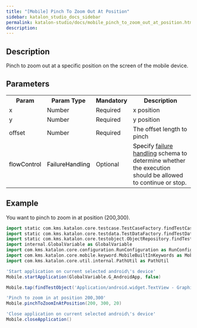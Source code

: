 ```yaml
---
title: "[Mobile] Pinch To Zoom Out At Position" 
sidebar: katalon_studio_docs_sidebar
permalink: katalon-studio/docs/mobile_pinch_to_zoom_out_at_position.html 
description: 
---
```

Description
-----------

Pinch to zoom out at a specific position on the screen of the mobile device.

Parameters
----------

<table class="wrapped confluenceTable"><colgroup><col><col><col><col></colgroup><tbody><tr class="xtr-0"><th class="xtd-0-0 confluenceTh">Param</th><th class="xtd-0-1 confluenceTh">Param Type</th><th class="xtd-0-2 confluenceTh" colspan="1">Mandatory</th><th class="xtd-0-3 confluenceTh" colspan="1">Description</th></tr><tr class="xtr-1"><td class="xtd-1-0 confluenceTd" colspan="1">x</td><td class="xtd-1-1 confluenceTd" colspan="1">Number</td><td class="xtd-1-2 confluenceTd" colspan="1">Required</td><td class="xtd-1-3 confluenceTd" colspan="1">x position</td></tr><tr class="xtr-2"><td class="xtd-2-0 confluenceTd" colspan="1">y</td><td class="xtd-2-1 confluenceTd" colspan="1">Number</td><td class="xtd-2-2 confluenceTd" colspan="1">Required</td><td class="xtd-2-3 confluenceTd" colspan="1">y position</td></tr><tr class="xtr-3"><td class="xtd-3-0 confluenceTd" colspan="1">offset</td><td class="xtd-3-1 confluenceTd" colspan="1">Number</td><td class="xtd-3-2 confluenceTd" colspan="1">Required</td><td class="xtd-3-3 confluenceTd" colspan="1">The offset length to pinch</td></tr><tr class="xtr-4"><td class="xtd-4-0 confluenceTd"><span style="color: rgb(0,0,0);">flowControl</span></td><td class="xtd-4-1 confluenceTd"><span style="color: rgb(0,0,0);">FailureHandling</span></td><td class="xtd-4-2 confluenceTd" colspan="1">Optional</td><td class="xtd-4-3 confluenceTd" colspan="1"><span style="color: rgb(0,0,0);">Spec</span><span>ify </span><a href="https://docs.katalon.com/x/qAAM" rel="nofollow">failure handling</a><span> schema to determine whether the execution should be allowed to continue or stop.</span></td></tr></tbody></table>

Example
-------

You want to pinch to zoom in at position (200,300).

```groovy
import static com.kms.katalon.core.testcase.TestCaseFactory.findTestCase
import static com.kms.katalon.core.testdata.TestDataFactory.findTestData
import static com.kms.katalon.core.testobject.ObjectRepository.findTestObject
import internal.GlobalVariable as GlobalVariable
import com.kms.katalon.core.configuration.RunConfiguration as RunConfiguration
import com.kms.katalon.core.mobile.keyword.MobileBuiltInKeywords as Mobile
import com.kms.katalon.core.util.internal.PathUtil as PathUtil

'Start application on current selected android\'s device'
Mobile.startApplication(GlobalVariable.G_AndroidApp, false)

Mobile.tap(findTestObject('Application/android.widget.TextView - Graphics'), GlobalVariable.G_Timeout)

'Pinch to zoom in at position 200,300'
Mobile.pinchToZoomInAtPosition(200, 300, 20)

'Close application on current selected android\'s device'
Mobile.closeApplication()
```